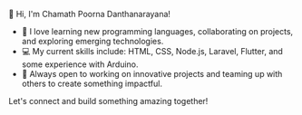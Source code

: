 👋 Hi, I'm Chamath Poorna Danthanarayana!

- 🚀 I love learning new programming languages, collaborating on projects, and exploring emerging technologies.
- 💻 My current skills include: HTML, CSS, Node.js, Laravel, Flutter, and some experience with Arduino.
- 🤝 Always open to working on innovative projects and teaming up with others to create something impactful.

Let's connect and build something amazing together!

